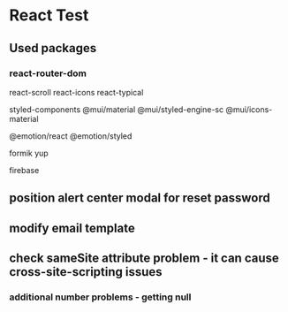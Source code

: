 # React Test

## Used packages

### react-router-dom

react-scroll
react-icons
react-typical

styled-components
@mui/material
@mui/styled-engine-sc
@mui/icons-material

@emotion/react
@emotion/styled

formik
yup

firebase

## position alert center modal for reset password

## modify email template

## check sameSite attribute problem - it can cause cross-site-scripting issues

### additional number problems - getting null
